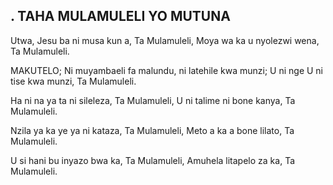 ## . TAHA MULAMULELI YO MUTUNA

Utwa, Jesu ba ni musa kun a, Ta Mulamuleli,
Moya wa ka u nyolezwi wena, Ta Mulamuleli.

MAKUTELO;
Ni muyambaeli fa malundu, ni latehile kwa munzi;
U ni nge U ni tise kwa munzi, Ta Mulamuleli.


Ha ni na ya ta ni sileleza, Ta Mulamuleli,
U ni talime ni bone kanya, Ta Mulamuleli.


Nzila ya ka ye ya ni kataza, Ta Mulamuleli,
Meto a ka a bone lilato, Ta Mulamuleli.


U si hani bu inyazo bwa ka, Ta Mulamuleli,
Amuhela litapelo za ka, Ta Mulamuleli.

